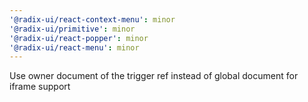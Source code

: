 ```yaml
---
'@radix-ui/react-context-menu': minor
'@radix-ui/primitive': minor
'@radix-ui/react-popper': minor
'@radix-ui/react-menu': minor
---
```


Use owner document of the trigger ref instead of global document for iframe support
